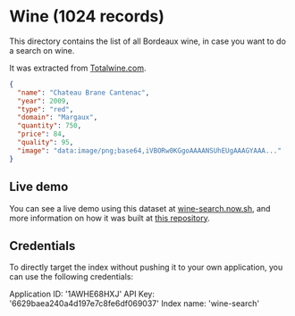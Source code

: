# Wine (1024 records)

This directory contains the list of all Bordeaux wine, in case you want to do
a search on wine.

It was extracted from [Totalwine.com][1].

```json
{
  "name": "Chateau Brane Cantenac",
  "year": 2009,
  "type": "red",
  "domain": "Margaux",
  "quantity": 750,
  "price": 84,
  "quality": 95,
  "image": "data:image/png;base64,iVBORw0KGgoAAAANSUhEUgAAAGYAAA..."
}
```

## Live demo

You can see a live demo using this dataset at [wine-search.now.sh][2], and more information on how it was built at [this repository][3].

## Credentials

To directly target the index without pushing it to your own
application, you can use the following credentials:

Application ID: '1AWHE68HXJ'
API Key: '6629baea240a4d197e7c8fe6df069037'
Index name: 'wine-search'

[1]: http://www.totalwine.com
[2]: https://wine-search.now.sh
[3]: https://github.com/algolia/hack-bdx
